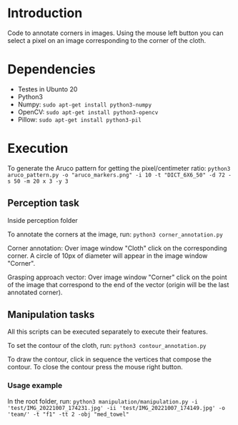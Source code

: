 # Introduction

Code to annotate corners in images. Using the mouse left button you can select a pixel on an image corresponding to the corner of the cloth.

# Dependencies

- Testes in Ubunto 20
- Python3
- Numpy: ``sudo apt-get install python3-numpy``
- OpenCV: ``sudo apt-get install python3-opencv``
- Pillow: ``sudo apt-get install python3-pil``

# Execution

To generate the Aruco pattern for getting the pixel/centimeter ratio:
``python3 aruco_pattern.py -o "aruco_markers.png" -i 10 -t "DICT_6X6_50" -d 72 -s 50 -m 20 x 3 -y 3``

## Perception task

Inside perception folder

To annotate the corners at the image, run:
``python3 corner_annotation.py``

Corner annotation:
Over image window "Cloth" click on the corresponding corner. A circle of 10px of diameter will appear in the image window "Corner".

Grasping approach vector:
Over image window "Corner" click on the point of the image that correspond to the end of the vector (origin will be the last annotated corner).

## Manipulation tasks


All this scripts can be executed separately to execute their features.

To set the contour of the cloth, run:
``python3 contour_annotation.py``

To draw the contour, click in sequence the vertices that compose the contour. To close the contour press the mouse right button.

### Usage example

In the root folder, run:
``python3 manipulation/manipulation.py -i 'test/IMG_20221007_174231.jpg' -ii 'test/IMG_20221007_174149.jpg' -o 'team/' -t "f1" -tt 2 -obj "med_towel"``




